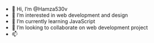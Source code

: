 - 👋 Hi, I’m @Hamza530v
- 👀 I’m interested in web development and design
- 🌱 I’m currently learning JavaScript
- 💞️ I’m looking to collaborate on web development project
- 📫

<!---
Hamza530v/Hamza530v is a ✨ special ✨ repository because its `README.md` (this file) appears on your GitHub profile.
You can click the Preview link to take a look at your changes.
--->
